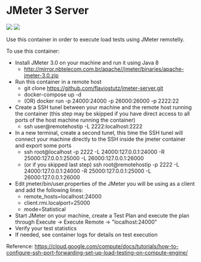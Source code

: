 JMeter 3 Server
===============

[<img src="https://img.shields.io/docker/automated/flaviostutz/jmeter-server"/>](https://hub.docker.com/r/flaviostutz/jmeter-server)
[![](https://images.microbadger.com/badges/image/flaviostutz/jmeter-server.svg)](https://microbadger.com/images/flaviostutz/jmeter-server "Get your own image badge on microbadger.com")

Use this container in order to execute load tests using JMeter remotelly.

To use this container:
   - Install JMeter 3.0 on your machine and run it using Java 8
      - http://mirror.nbtelecom.com.br/apache//jmeter/binaries/apache-jmeter-3.0.zip
   - Run this container in a remote host
      - git clone https://github.com/flaviostutz/jmeter-server.git
      - docker-compose up -d
      - (OR) docker run -p 24000:24000 -p 26000:26000 -p 2222:22
   - Create a SSH tunel between your machine and the remote host running the container (this step may be skipped if you have direct access to all ports of the host machine running the container)
      - ssh user@remotehostip -L 2222:localhost:2222
   - In a new terminal, create a second tunel, this time the SSH tunel will connect your machine directly to the SSH inside the jmeter container and export some ports
      - ssh root@localhost -p 2222 -L 24000:127.0.0.1:24000 -R 25000:127.0.0.1:25000 -L 26000:127.0.0.1:26000
      - (or if you skipped last step) ssh root@remotehostip -p 2222 -L 24000:127.0.0.1:24000 -R 25000:127.0.0.1:25000 -L 26000:127.0.0.1:26000
   - Edit jmeter/bin/user.properties of the JMeter you will be using as a client and add the following lines:
      - remote_hosts=localhost:24000
      - client.rmi.localport=25000
      - mode=Statistical
   - Start JMeter on your machine, create a Test Plan and execute the plan through Execute -> Execute Remote -> "localhost:24000"
   - Verify your test statistics
   - If needed, see container logs for details on test execution

Reference: https://cloud.google.com/compute/docs/tutorials/how-to-configure-ssh-port-forwarding-set-up-load-testing-on-compute-engine/
